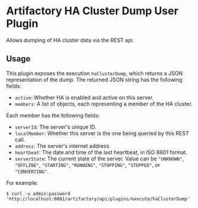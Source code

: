 Artifactory HA Cluster Dump User Plugin
=======================================

Allows dumping of HA cluster data via the REST api.

Usage
-----

This plugin exposes the execution `haClusterDump`, which returns a JSON
representation of the dump. The returned JSON string has the following fields:

- `active`: Whether HA is enabled and active on this server.
- `members`: A list of objects, each representing a member of the HA cluster.

Each member has the following fields:

- `serverId`: The server's unique ID.
- `localMember`: Whether this server is the one being queried by this REST call.
- `address`: The server's internet address.
- `heartbeat`: The date and time of the last heartbeat, in ISO 8601 format.
- `serverState`: The current state of the server. Value can be `"UNKNOWN"`,
  `"OFFLINE"`, `"STARTING"`, `"RUNNING"`, `"STOPPING"`, `"STOPPED"`, or
  `"CONVERTING"`.

For example:

```
$ curl -u admin:password 'http://localhost:8081/artifactory/api/plugins/execute/haClusterDump'
```
